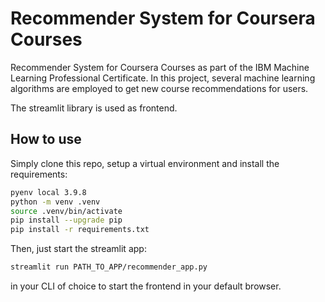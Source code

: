 # Recommender System for Coursera Courses

Recommender System for Coursera Courses as part of the IBM Machine Learning Professional Certificate. In this project, several machine learning algorithms are employed to get new course recommendations for users.

The streamlit library is used as frontend.

## How to use
Simply clone this repo, setup a virtual environment and install the requirements:

```bash
pyenv local 3.9.8
python -m venv .venv
source .venv/bin/activate
pip install --upgrade pip
pip install -r requirements.txt
```

Then, just start the streamlit app:

```bash
streamlit run PATH_TO_APP/recommender_app.py
```

in your CLI of choice to start the frontend in your default browser.
